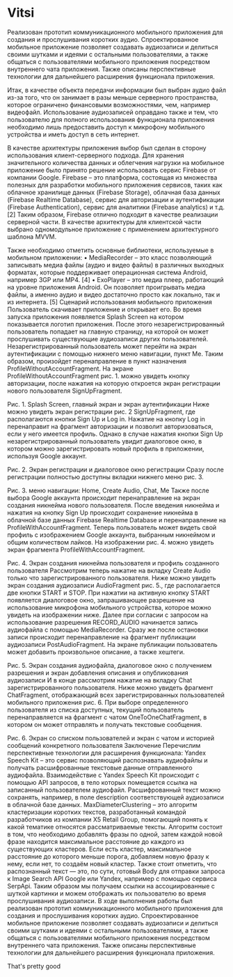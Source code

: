 # Vitsi
Реализован прототип коммуникационного мобильного приложения для создания и прослушивания коротких аудио. Спроектированное мобильное приложение позволяет создавать аудиозаписи и делиться своими шутками и идеями с остальными пользователями, а также общаться с пользователями мобильного приложения посредством внутреннего чата приложения. Также описаны перспективные технологии для дальнейшего расширения функционала приложения.

Итак, в качестве объекта передачи информации был выбран аудио файл из-за того, что он занимает в разы меньше серверного пространства, которое ограничено финансовыми возможностями, чем, например видеофайл. Использование аудиозаписей оправдано также и тем, что пользователю для полного использования функционала приложения необходимо лишь предоставить доступ к микрофону мобильного устройства и иметь доступ в сеть интернет.

В качестве архитектуры приложения выбор был сделан в сторону использования клиент-серверного подхода. 
Для хранения значительного количества данных и облегчения нагрузки на мобильное приложение было принято решение использовать сервис Firebase от компании Google. Firebase – это платформа, состоящая из множества полезных для разработки мобильного приложения сервисов, таких как облачное хранилище данных (Firebase Storage), облачная база данных (Firebase Realtime Database), сервис для авторизации и аутентификации (Firebase Authentication), сервис для аналитики (Firebase analytics) и т.д. [2] Таким образом, Firebase отлично подходит в качестве реализации серверной части.
В качестве архитектуры для клиентской части выбрано одномодульное приложение с применением архитектурного шаблона MVVM.

Также необходимо отметить основные библиотеки, используемые в мобильном приложении:
•	MediaRecorder – это класс позволяющий записывать медиа файлы (аудио и видео файлы) в различных выходных форматах, которые поддерживает операционная система Android, например 3GP или MP4. [4]
•	ExoPlayer – это медиа плеер, работающий на уровне приложения Android. Он позволяет проигрывать медиа файлы, а именно аудио и видео достаточно просто как локально, так и из интернета. [5]
Сценарий использования мобильного приложения
Пользователь скачивает приложение и открывает его. Во время запуска приложения появляется Splash Screen на котором показывается логотип приложения. 
После этого незарегистрированный пользователь попадает на главную страницу, на которой он может прослушивать существующие аудиозаписи других пользователей. Незарегистрированный пользователь может перейти на экран аутентификации с помощью нижнего меню навигации, пункт Me. Таким образом, произойдет перенаправление в пункт назначения ProfileWithoutAccountFragment.
На экране ProfileWithoutAccountFragment рис. 1. можно увидеть кнопку авторизации, после нажатия на которую откроется экран регистрации нового пользователя SignUpFragment.
 
Рис. 1. Splash Screen, главный экран и экран аутентификации
Ниже можно увидеть экран регистрации рис. 2 SignUpFragment, где располагаются кнопки Sign Up и Log in. Нажатие на кнопку Log in перенаправит на фрагмент авторизации и позволит авторизоваться, если у него имеется профиль.
Однако в случае нажатия кнопки Sign Up незарегистрированный пользователь увидит диалоговое окно, в котором можно зарегистрировать новый профиль в приложении, используя Google аккаунт.
 
Рис. 2. Экран регистрации и диалоговое окно регистрации 
Сразу после регистрации полностью доступны вкладки нижнего меню рис. 3.
 
Рис. 3. меню навигации: Home, Create Audio, Chat, Me
Также после выбора Google аккаунта происходит перенаправление на экран создания никнейма нового пользователя.
После введения никнейма и нажатия на кнопку Sign Up происходит сохранение никнейма в облачной базе данных Firebase Realtime Database и перенаправление на ProfileWithAccountFragment.
Теперь пользователь может видеть свой профиль с изображением Google аккаунта, выбранным никнеймом и общим количеством лайков. На изображении рис. 4. можно увидеть экран фрагмента ProfileWithAccountFragment. 
 
Рис. 4. Экран создания никнейма пользователя и профиль созданного пользователя
Рассмотрим теперь нажатие на вкладку Create Audio только что зарегистрированного пользователя. Ниже можно увидеть экран создания аудиозаписи AudioFragment рис. 5., где располагается две кнопки START и STOP.
При нажатии на активную кнопку START появляется диалоговое окно, запрашивающее разрешение на использование микрофона мобильного устройства, которое можно увидеть на изображении ниже.
Далее при согласии с запросом на использование разрешения RECORD_AUDIO начинается запись аудиофайла с помощью MediaRecorder. Сразу же после остановки записи происходит перенаправление на фрагмент публикации аудиозаписи PostAudioFragment.
На экране публикации пользователь может добавить произвольное описание, а также хештеги.
 
Рис. 5. Экран создания аудиофайла, диалоговое окно с получением разрешения и экран добавления описания и опубликования аудиозаписи
И в конце рассмотрим нажатие на вкладку Chat зарегистрированного пользователя. Ниже можно увидеть фрагмент ChatFragment, отображающий всех зарегистрированных пользователей мобильного приложения рис. 6. При выборе определенного пользователя из списка доступных, текущий пользователь перенаправляется на фрагмент с чатом OneToOneChatFragment, в котором он может отправлять и получать текстовые сообщения.
 
Рис. 6. Экран со списком пользователей и экран с чатом и историей сообщений конкретного пользователя
Заключение
Перечислим перспективные технологии для расширения функционала:
Yandex Speech Kit – это сервис позволяющий распознавать аудиофайлы и получать расшифрованные текстовые данные отправленного аудиофайла. Взаимодействие с Yandex Speech Kit происходит с помощью API запросов, в тело которых помещается ссылка на записанный пользователем аудиофайл. Расшифрованный текст можно сохранять, например, в поле description соответствующей аудиозаписи в облачной базе данных.
MaxDiameterClustering – это алгоритм кластеризации коротких текстов, разработанный командой разработчиков из компании X5 Retail Group, помогающий понять к какой тематике относятся рассматриваемые тексты.  Алгоритм состоит в том, что необходимо добавлять фразы по одной, затем каждой новой фразе находится максимальное расстояние до каждого из существующих кластеров. Если есть кластер, максимальное расстояние до которого меньше порога, добавляем новую фразу к нему, если нет, то создаём новый кластер.
Также стоит отметить, что распознанный текст — это, по сути, готовый Body для отправки запроса к Image Search API Google или Yandex, например с помощью сервиса SerpApi. Таким образом мы получаем ссылки на ассоциированные с шуткой картинки и можем отображать их пользователю во время прослушивания аудиозаписи.
В ходе выполнения работы был реализован прототип коммуникационного мобильного приложения для создания и прослушивания коротких аудио. Спроектированное мобильное приложение позволяет создавать аудиозаписи и делиться своими шутками и идеями с остальными пользователями, а также общаться с пользователями мобильного приложения посредством внутреннего чата приложения. Также описаны перспективные технологии для дальнейшего расширения функционала приложения.

That's pretty good
